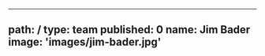 ---
path: /
type: team
published: 0
name: Jim Bader
image: 'images/jim-bader.jpg'
-----------------------------
